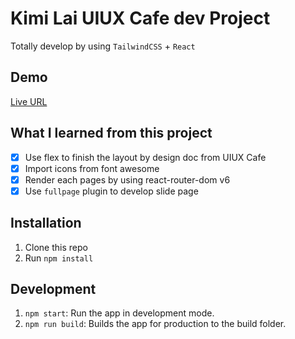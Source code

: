 # Kimi Lai UIUX Cafe dev Project

Totally develop by using `TailwindCSS` + `React` 
## Demo

[Live URL](#)

## What I learned from this project

- [x] Use flex to finish the layout by design doc from UIUX Cafe
- [x] Import icons from font awesome
- [x] Render each pages by using react-router-dom v6 
- [x] Use `fullpage` plugin to develop slide page
## Installation

1. Clone this repo
2. Run `npm install`

## Development

1. `npm start`: Run the app in development mode.
2. `npm run build`: Builds the app for production to the build folder.